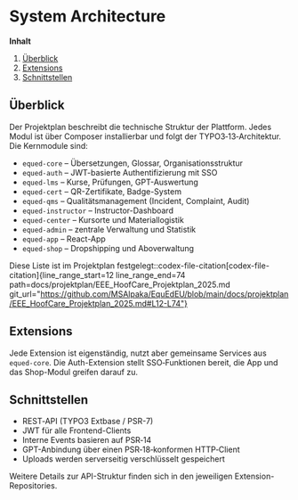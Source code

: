 # System Architecture

**Inhalt**

1. [Überblick](#überblick)
2. [Extensions](#extensions)
3. [Schnittstellen](#schnittstellen)

## Überblick

Der Projektplan beschreibt die technische Struktur der Plattform. Jedes Modul ist über Composer installierbar und folgt der TYPO3‑13‑Architektur. Die Kernmodule sind:

- `equed-core` – Übersetzungen, Glossar, Organisationsstruktur  
- `equed-auth` – JWT-basierte Authentifizierung mit SSO  
- `equed-lms` – Kurse, Prüfungen, GPT-Auswertung  
- `equed-cert` – QR-Zertifikate, Badge-System  
- `equed-qms` – Qualitätsmanagement (Incident, Complaint, Audit)  
- `equed-instructor` – Instructor-Dashboard  
- `equed-center` – Kursorte und Materiallogistik  
- `equed-admin` – zentrale Verwaltung und Statistik  
- `equed-app` – React-App  
- `equed-shop` – Dropshipping und Aboverwaltung

Diese Liste ist im Projektplan festgelegt:
​:codex-file-citation[codex-file-citation]{line_range_start=12 line_range_end=74 path=docs/projektplan/EEE_HoofCare_Projektplan_2025.md git_url="https://github.com/MSAlpaka/EquEdEU/blob/main/docs/projektplan/EEE_HoofCare_Projektplan_2025.md#L12-L74"}​

## Extensions

Jede Extension ist eigenständig, nutzt aber gemeinsame Services aus `equed-core`. Die Auth-Extension stellt SSO‑Funktionen bereit, die App und das Shop-Modul greifen darauf zu.

## Schnittstellen

- REST‑API (TYPO3 Extbase / PSR-7)  
- JWT für alle Frontend-Clients  
- Interne Events basieren auf PSR‑14  
- GPT-Anbindung über einen PSR‑18‑konformen HTTP‑Client  
- Uploads werden serverseitig verschlüsselt gespeichert

Weitere Details zur API-Struktur finden sich in den jeweiligen Extension-Repositories.
